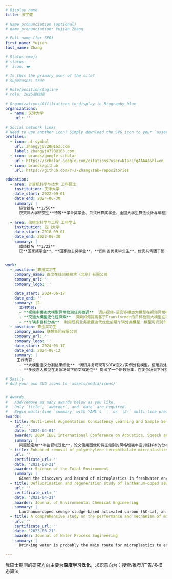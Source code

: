 ```yaml
---
# Display name
title: 张宇健

# Name pronunciation (optional)
# name_pronunciation: Yujian Zhang

# Full name (for SEO)
first_name: Yujian
last_name: Zhang

# Status emoji
# status:
#  icon: ❤️

# Is this the primary user of the site?
# superuser: true

# Role/position/tagline
# role: 2025届校招

# Organizations/Affiliations to display in Biography blox
organizations:
  - name: 天津大学
    url: ''

# Social network links
# Need to use another icon? Simply download the SVG icon to your `assets/media/icons/` folder.
profiles:
  - icon: at-symbol
    url: zhangyj0720@163.com
    label: zhangyj0720@163.com
  - icon: brands/google-scholar
    url: https://scholar.google.com/citations?user=N1acLfgAAAAJ&hl=en
  - icon: brands/github
    url: https://github.com/Y-J-Zhang?tab=repositories

education:
  - area: 计算机科学与技术 工科硕士
    institution: 天津大学
    date_start: 2022-09-01
    date_end: 2024-06-30
    summary: |
      综合排名 **1/58**
      获天津大学研究生**特等**学业奖学金、贝式计算奖学金、全国大学生算法设计与编程挑战赛金奖等奖励。
    
  - area: 给排水科学与工程 工科学士
    institution: 四川大学
    date_start: 2018-09-01
    date_end: 2022-06-30
    summary: |
      成绩排名 **1/22**
      获**国家奖学金**、**国家励志奖学金**、**四川省优秀毕业生**、优秀共青团干部

     
work:
  - position: 算法实习生
    company_name: 百度在线网络技术（北京）有限公司
    company_url: ''
    company_logo: ''

    date_start: 2024-06-17
    date_end: ''
    summary: |2-
      工作内容:
      - **视频多模态大模型异常检测任务微调**  调研视频-语言多模态大模型在视频异常检测的应用，并利用现有业务数据验证相关方法在交通事故检测的有效性并微调，探索优化方案。
      - **交通大模型泛化性探索**  探索如何提高基于Transformer的目标检测大模型在不同城市业务数据上的泛化效果。本人负责方案制定、评测集构建、模型训练、数据增强方案探索等内容。所提方案在相应评测集上mAP50提高**0.7%**至**11.0%**。
      - **车辆多目标分类**  利用现有业务数据迭代优化前期车辆分类模型，模型可识别车辆类型、颜色、品牌，平均精度达**95.68%**。主要工作内容包含需求对齐、评测集构建、数据清洗、冷启动等内容。
  - position: 算法实习生
    company_name: 联想集团有限公司
    company_url: ''
    company_logo: ''
    date_start: 2024-03-17
    date_end: 2024-06-12
    summary: |
     工作内容:
      - **大模型语义分割结果细化**  调研并复现现有SOTA语义/实例分割模型，使用后处理方法利用大模型输出的粗分割结果，结合图像的多尺度上下文语义信息对分割结果进行细化。相应研究成果投稿至ACM MM。
      - **多模态大模型在复杂场景下的文档定位** 提出了一个新数据集，在复杂场景下分割文档。涉及多模态大模型的轻量化以及语义分割等研究内容，本人负责调研现有多模态大模型效果并探索模型轻量化方案。

# Skills
# Add your own SVG icons to `assets/media/icons/`


# Awards.
#   Add/remove as many awards below as you like.
#   Only `title`, `awarder`, and `date` are required.
#   Begin multi-line `summary` with YAML's `|` or `|2-` multi-line prefix and indent 2 spaces below.
awards:
  - title: Multi-Level Augmentation Consistency Learning and Sample Selection for Semi-Supervised Domain Generalization
    url: ''
    date: '2024-04-01'
    awarder: 2024 IEEE International Conference on Acoustics, Speech and Signal Processing
    summary: |
      问题设定为**半监督域泛化**，论文使用图像和特征级别的风格增强丰富训练样本的分布空间，并从域泛化理论研究出发，显式**约束特征域不变性**以提高模型泛化能力。此外，论文还提出新的**样本选择策略**为模型选择高质量有标签样本进行训练。所提方法在域泛化数据集PACS 和OfficeHome 上实现了SOTA 效果，并扩展了现有研究的应用场景。
  - title: Enhanced removal of polyethylene terephthalate microplastics through polyaluminum chloride coagulation with three typical coagulant aids
    url: ''
    certificate_url: ''
    date: '2021-08-21'
    awarder: Science of the Total Environment
    summary: |
      Given the discovery and hazard of microplastics in freshwater environments, the removal of microplastics in drinking water deserves more attention. Nevertheless, in the light of existing literature, the effectiveness of conventional coagulation on microplastics removal is insufficient. Hence, enhanced coagulation is worth being explored. This study investigated the improving performance of anionic polyacrylamide (PAM), sodium alginate (SA), and activated silicic acid (ASA) when using poly‑aluminum chloride (PAC) to remove polyethylene terephthalate (PET) microplastics...
  - title: Defluorination and regeneration study of lanthanum-doped sewage sludge-based activated carbon
    url: ''
    certificate_url: ''
    date: '2021-04-21'
    awarder: Journal of Environmental Chemical Engineering
    summary: |
      Lanthanum-doped sewage sludge-based activated carbon (AC-La), an environment-friendly material, can effectively remove fluoride ions from water. Regeneration performance of AC-La was mainly studied in this work. The results showed that compared to other elution methods, excellent regeneration performance of AC-La was achieved by NaOH. AC-La treated with 0.5 mol/L NaOH showed a high desorption rate (> 98.5%) and fluorine removal efficiency (ca.60%) again....
  - title: A comprehensive study on the performance and mechanism of microplastics removal by enhanced coagulation methods
    url: ''
    certificate_url: ''
    date: '2023-08-21'
    awarder: Journal of Water Process Engineering
    summary: |
      Drinking water is probably the main route for microplastics to enter the human body....

---
```


我硕士期间的研究方向主要为**深度学习泛化**，求职意向为：搜索/推荐/广告/多模态算法
